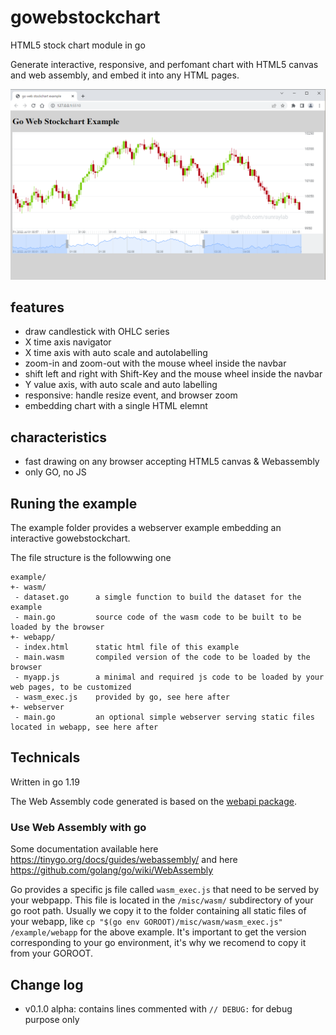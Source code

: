 # gowebstockchart

HTML5 stock chart module in go 

Generate interactive, responsive, and perfomant chart with HTML5 canvas and web assembly, and embed it into any HTML pages. 

![snapshot](doc/snapshot.png)

## features

- draw candlestick with OHLC series
- X time axis navigator
- X time axis with auto scale and autolabelling
- zoom-in and zoom-out with the mouse wheel inside the navbar
- shift left and right with Shift-Key and the mouse wheel inside the navbar
- Y value axis, with auto scale and auto labelling
- responsive: handle resize event, and browser zoom
- embedding chart with a single <stockchart> HTML elemnt

## characteristics

- fast drawing on any browser accepting HTML5 canvas & Webassembly
- only GO, no JS

## Runing the example

The example folder provides a webserver example embedding an interactive gowebstockchart.

The file structure is the followwing one
```
example/
+- wasm/            
 - dataset.go      a simgle function to build the dataset for the example
 - main.go         source code of the wasm code to be built to be loaded by the browser
+- webapp/          
 - index.html      static html file of this example
 - main.wasm       compiled version of the code to be loaded by the browser
 - myapp.js        a minimal and required js code to be loaded by your web pages, to be customized
 - wasm_exec.js    provided by go, see here after
+- webserver
 - main.go         an optional simple webserver serving static files located in webapp, see here after
```

## Technicals

Written in go 1.19

The Web Assembly code generated is based on the [webapi package](https://github.com/gowebapi/webapi).

### Use Web Assembly with go

Some documentation available here https://tinygo.org/docs/guides/webassembly/ and here https://github.com/golang/go/wiki/WebAssembly

Go provides a specific js file called `wasm_exec.js` that need to be served by your webpapp. This file is located in the ``/misc/wasm/`` subdirectory of your go root path. Usually we copy it to the folder containing all static files of your webapp, like `cp "$(go env GOROOT)/misc/wasm/wasm_exec.js" /example/webapp` for the above example. It's important to get the version corresponding to your go environment, it's why we recomend to copy it from your GOROOT.

## Change log

- v0.1.0 alpha: contains lines commented with `// DEBUG:` for debug purpose only

